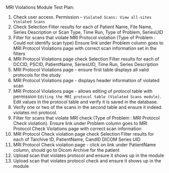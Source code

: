MRI Violations Module Test Plan:

1.  Check user access. Permission – `Violated Scans: View all-sites Violated Scans`
2.  Check Selection Filter results for each of Patient Name, File Name,
    Series Description or Scan Type, Time Run, Type of Problem, SeriesUID
3.  Filter for scans that violate MRI Protocol violation (Type of Problem : Could not identify scan type)
    Ensure link under Problem column goes to MRI Protocol Violations page with correct scan information
    set in the filters
4.  MRI Protocol Violations page check Selection Filter results for each of DCCID, PSCID, PatientName, SeriesUID,
    Time Run, Series Description
5.  MRI Protocol Violations page - ensure first table displays all valid protocols
    for the study
6.  MRI Protocol Violations page - displays header information of violated scan
7.  MRI Protocol Violations page - allows editing of protocol table with permission `Editing the MRI protocol table
    (Violated Scans module)`.
    Edit values in the protocol table and verify it is saved in the database.
8.  Verify one or two of the scans in the second table and ensure it indeed violates mri protocol.
9.  Filter for scans that violate MRI check  (Type of Problem : MRI Protocol Check violation). Ensure link
    under Problem column goes to MRI Protocol Check Violations page with correct scan information
10. MRI Protocol Check violation page check Selection Filter results for each of Tarchive ID, PatientName, CandID
    DICOM Series UID
11. MRI Protocol Check violation page - click on link under PatientName column, should go to Dicom Archive for the
    patient
12. Upload scan that violates protocol and ensure it shows up in the module
13. Upload scan that violates protocol check and ensure it shows up in the module
